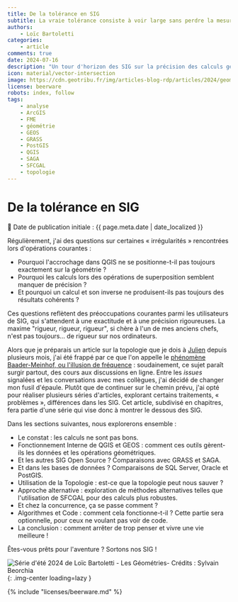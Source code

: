 ```yaml
---
title: De la tolérance en SIG
subtitle: La vraie tolérance consiste à voir large sans perdre la mesure (c) Barratin
authors:
    - Loïc Bartoletti
categories:
    - article
comments: true
date: 2024-07-16
description: "Un tour d'horizon des SIG sur la précision des calculs géométriques."
icon: material/vector-intersection
image: https://cdn.geotribu.fr/img/articles-blog-rdp/articles/2024/geometrie_tolerance_sig/splash_serie_geometrie_annonce.png
license: beerware
robots: index, follow
tags:
    - analyse
    - ArcGIS
    - FME
    - géométrie
    - GEOS
    - GRASS
    - PostGIS
    - QGIS
    - SAGA
    - SFCGAL
    - topologie
---
```


# De la tolérance en SIG

:calendar: Date de publication initiale : {{ page.meta.date | date_localized }}

Régulièrement, j'ai des questions sur certaines « irrégularités » rencontrées lors d'opérations courantes :

- Pourquoi l'accrochage dans QGIS ne se positionne-t-il pas toujours exactement sur la géométrie ?
- Pourquoi les calculs lors des opérations de superposition semblent manquer de précision ?
- Et pourquoi un calcul et son inverse ne produisent-ils pas toujours des résultats cohérents ?

Ces questions reflètent des préoccupations courantes parmi les utilisateurs de SIG, qui s'attendent à une exactitude et à une précision rigoureuses. La maxime "rigueur, rigueur, rigueur", si chère à l'un de mes anciens chefs, n'est pas toujours… de rigueur sur nos ordinateurs.

Alors que je préparais un article sur la topologie que je dois à [Julien](https://geotribu.fr/team/julien-moura/) depuis plusieurs mois, j'ai été frappé par ce que l'on appelle le [phénomène Baader-Meinhof, ou l'illusion de fréquence](https://fr.wikipedia.org/wiki/Illusion_de_fr%C3%A9quence) : soudainement, ce sujet paraît surgir partout, des cours aux discussions en ligne. Entre les _issues_ signalées et les conversations avec mes collègues, j'ai décidé de changer mon fusil d'épaule. Plutôt que de continuer sur le chemin prévu, j'ai opté pour réaliser plusieurs séries d'articles, explorant certains traitements, « problèmes », différences dans les SIG. Cet article, subdivisé en chapitres, fera partie d'une série qui vise donc à montrer le dessous des SIG.

Dans les sections suivantes, nous explorerons ensemble :

- Le constat : les calculs ne sont pas bons.
- Fonctionnement Interne de QGIS et GEOS : comment ces outils gèrent-ils les données et les opérations géométriques.
- Et les autres SIG Open Source ? Comparaisons avec GRASS et SAGA.
- Et dans les bases de données ? Comparaisons de SQL Server, Oracle et PostGIS.
- Utilisation de la Topologie : est-ce que la topologie peut nous sauver ?
- Approche alternative : exploration de méthodes alternatives telles que l'utilisation de SFCGAL pour des calculs plus robustes.
- Et chez la concurrence, ça se passe comment ?
- Algorithmes et Code : comment cela fonctionne-t-il ? Cette partie sera optionnelle, pour ceux ne voulant pas voir de code.
- La conclusion : comment arrêter de trop penser et vivre une vie meilleure !

Êtes-vous prêts pour l'aventure ? Sortons nos SIG !

![Série d'été 2024 de Loïc Bartoletti - Les Géométries- Crédits : Sylvain Beorchia](https://cdn.geotribu.fr/img/articles-blog-rdp/articles/2024/geometrie_tolerance_sig/splash_serie_geometrie_annonce.png){: .img-center loading=lazy }

<!-- geotribu:authors-block -->

{% include "licenses/beerware.md" %}
